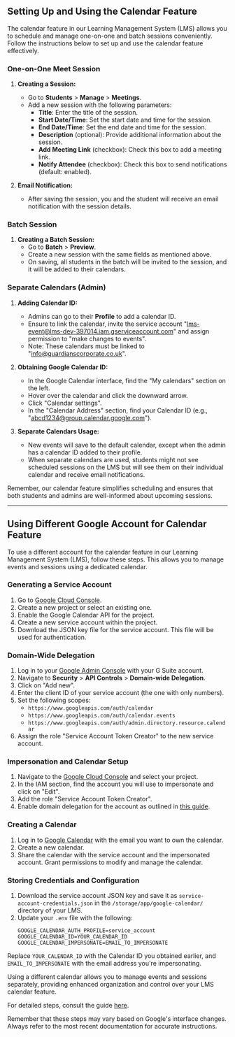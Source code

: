 ## Setting Up and Using the Calendar Feature

The calendar feature in our Learning Management System (LMS) allows you to schedule and manage one-on-one and batch sessions conveniently. Follow the instructions below to set up and use the calendar feature effectively.

### One-on-One Meet Session

1. **Creating a Session:**
   - Go to **Students** > **Manage** > **Meetings**.
   - Add a new session with the following parameters:
     - **Title**: Enter the title of the session.
     - **Start Date/Time**: Set the start date and time for the session.
     - **End Date/Time**: Set the end date and time for the session.
     - **Description** (optional): Provide additional information about the session.
     - **Add Meeting Link** (checkbox): Check this box to add a meeting link.
     - **Notify Attendee** (checkbox): Check this box to send notifications (default: enabled).

2. **Email Notification:**
   - After saving the session, you and the student will receive an email notification with the session details.

### Batch Session

1. **Creating a Batch Session:**
   - Go to **Batch** > **Preview**.
   - Create a new session with the same fields as mentioned above.
   - On saving, all students in the batch will be invited to the session, and it will be added to their calendars.

### Separate Calendars (Admin)

1. **Adding Calendar ID:**
   - Admins can go to their **Profile** to add a calendar ID.
   - Ensure to link the calendar, invite the service account "lms-event@lms-dev-397014.iam.gserviceaccount.com" and assign permission to "make changes to events".
   - Note: These calendars must be linked to "info@guardianscorporate.co.uk".

2. **Obtaining Google Calendar ID:**
   - In the Google Calendar interface, find the "My calendars" section on the left.
   - Hover over the calendar and click the downward arrow.
   - Click "Calendar settings".
   - In the "Calendar Address" section, find your Calendar ID (e.g., "abcd1234@group.calendar.google.com").

3. **Separate Calendars Usage:**
   - New events will save to the default calendar, except when the admin has a calendar ID added to their profile.
   - When separate calendars are used, students might not see scheduled sessions on the LMS but will see them on their individual calendar and receive email notifications.

Remember, our calendar feature simplifies scheduling and ensures that both students and admins are well-informed about upcoming sessions.

---


## Using Different Google Account for Calendar Feature

To use a different account for the calendar feature in our Learning Management System (LMS), follow these steps. This allows you to manage events and sessions using a dedicated calendar.

### Generating a Service Account

1. Go to [Google Cloud Console](https://console.cloud.google.com/).
2. Create a new project or select an existing one.
3. Enable the Google Calendar API for the project.
4. Create a new service account within the project.
5. Download the JSON key file for the service account. This file will be used for authentication.

### Domain-Wide Delegation

1. Log in to your [Google Admin Console](https://admin.google.com/) with your G Suite account.
2. Navigate to **Security** > **API Controls** > **Domain-wide Delegation**.
3. Click on "Add new".
4. Enter the client ID of your service account (the one with only numbers).
5. Set the following scopes:
   - `https://www.googleapis.com/auth/calendar`
   - `https://www.googleapis.com/auth/calendar.events`
   - `https://www.googleapis.com/auth/admin.directory.resource.calendar`
6. Assign the role "Service Account Token Creator" to the new service account.

### Impersonation and Calendar Setup

1. Navigate to the [Google Cloud Console](https://console.cloud.google.com/iam-admin) and select your project.
2. In the IAM section, find the account you will use to impersonate and click on "Edit".
3. Add the role "Service Account Token Creator".
4. Enable domain delegation for the account as outlined in [this guide](https://developers.google.com/admin-sdk/directory/v1/guides/delegation#enable-domain-wide-delegation).

### Creating a Calendar

1. Log in to [Google Calendar](https://calendar.google.com/) with the email you want to own the calendar.
2. Create a new calendar.
3. Share the calendar with the service account and the impersonated account. Grant permissions to modify and manage the calendar.

### Storing Credentials and Configuration

1. Download the service account JSON key and save it as `service-account-credentials.json` in the `/storage/app/google-calendar/` directory of your LMS.
2. Update your `.env` file with the following:
   ```
   GOOGLE_CALENDAR_AUTH_PROFILE=service_account
   GOOGLE_CALENDAR_ID=YOUR_CALENDAR_ID
   GOOGLE_CALENDAR_IMPERSONATE=EMAIL_TO_IMPERSONATE
   ```

Replace `YOUR_CALENDAR_ID` with the Calendar ID you obtained earlier, and `EMAIL_TO_IMPERSONATE` with the email address you're impersonating.

Using a different calendar allows you to manage events and sessions separately, providing enhanced organization and control over your LMS calendar feature.

For detailed steps, consult the guide [here](https://apps.google.com/supportwidget/articlehome?hl=en&article_url=https%3A%2F%2Fsupport.google.com%2Fa%2Fanswer%2F7378726%3Fhl%3Den&assistant_id=generic-unu&product_context=7378726&product_name=UnuFlow&trigger_context=a).

Remember that these steps may vary based on Google's interface changes. Always refer to the most recent documentation for accurate instructions.
